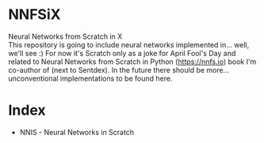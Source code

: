 # NNFSiX
Neural Networks from Scratch in X  
This repository is going to include neural networks implemented in... well, we'll see :) For now it's Scratch only as a joke for April Fool's Day and related to Neural Networks from Scratch in Python (https://nnfs.io) book I'm co-author of (next to Sentdex). In the future there should be more... unconventional implementations to be found here.


# Index
- NNIS - Neural Networks in Scratch
